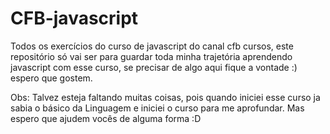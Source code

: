 # CFB-javascript
Todos os exercícios do curso de javascript do canal cfb cursos, este repositório só vai ser para guardar toda minha trajetória aprendendo javascript com esse curso, se precisar de algo aqui fique a vontade :) espero que gostem.

Obs: Talvez esteja faltando muitas coisas, pois quando iniciei esse curso ja sabia o básico da Linguagem e iniciei o curso para me aprofundar. Mas espero que ajudem vocês de alguma forma :D
